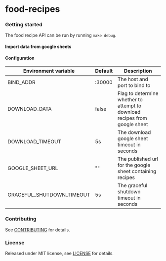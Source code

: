 food-recipes
=============

### Getting started

The food recipe API can be run by running `make debug`.

#### Import data from google sheets

#### Configuration

| Environment variable         | Default                                | Description
| ---------------------------- | ---------------------------------------| -----------
| BIND_ADDR                    | :30000                                 | The host and port to bind to
| DOWNLOAD_DATA                | false                                  | Flag to determine whether to attempt to download recipes from google sheet
| DOWNLOAD_TIMEOUT             | 5s                                     | The download google sheet timeout in seconds
| GOOGLE_SHEET_URL             | ""                                     | The published url for the google sheet containing recipes 
| GRACEFUL_SHUTDOWN_TIMEOUT    | 5s                                     | The graceful shutdown timeout in seconds

### Contributing

See [CONTRIBUTING](CONTRIBUTING.md) for details.

### License

Released under MIT license, see [LICENSE](LICENSE) for details.
